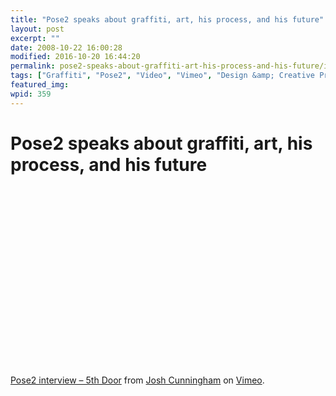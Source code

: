 ```yaml
---
title: "Pose2 speaks about graffiti, art, his process, and his future"
layout: post
excerpt: ""
date: 2008-10-22 16:00:28
modified: 2016-10-20 16:44:20
permalink: pose2-speaks-about-graffiti-art-his-process-and-his-future/index.html
tags: ["Graffiti", "Pose2", "Video", "Vimeo", "Design &amp; Creative Process"]
featured_img: 
wpid: 359
---
```


# Pose2 speaks about graffiti, art, his process, and his future

<object height="300" width="400"><param name="allowfullscreen" value="true"></param><param name="allowscriptaccess" value="always"></param><param name="movie" value="http://vimeo.com/moogaloop.swf?clip_id=1872890&server=vimeo.com&show_title=1&show_byline=1&show_portrait=0&color=&fullscreen=1"></param><embed allowfullscreen="true" allowscriptaccess="always" height="300" src="http://vimeo.com/moogaloop.swf?clip_id=1872890&server=vimeo.com&show_title=1&show_byline=1&show_portrait=0&color=&fullscreen=1" type="application/x-shockwave-flash" width="400"></embed></object>  
[Pose2 interview – 5th Door](http://vimeo.com/1872890?pg=embed&sec=1872890) from [Josh Cunningham](http://vimeo.com/user803970?pg=embed&sec=1872890) on [Vimeo](http://vimeo.com?pg=embed&sec=1872890).